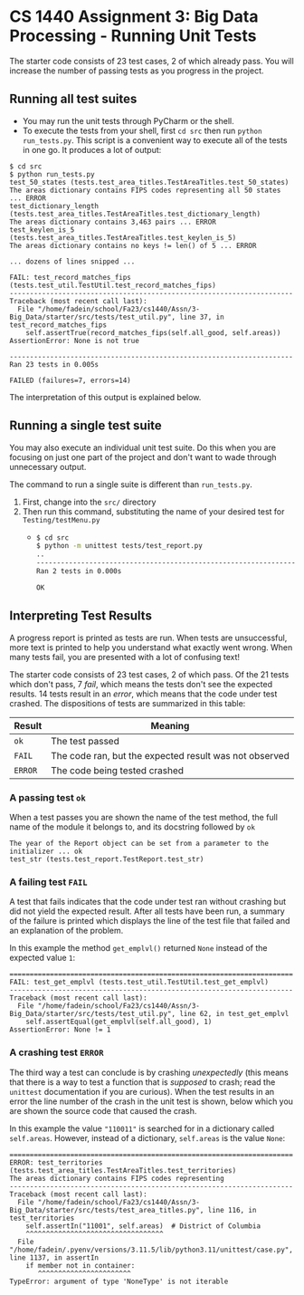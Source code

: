 # CS 1440 Assignment 3: Big Data Processing - Running Unit Tests

The starter code consists of 23 test cases, 2 of which already pass.  You will increase the number of passing tests as you progress in the project.


## Running all test suites

*   You may run the unit tests through PyCharm or the shell.
*   To execute the tests from your shell, first `cd src` then run `python run_tests.py`.  This script is a convenient way to execute all of the tests in one go.  It produces a lot of output:

```
$ cd src
$ python run_tests.py
test_50_states (tests.test_area_titles.TestAreaTitles.test_50_states)
The areas dictionary contains FIPS codes representing all 50 states ... ERROR
test_dictionary_length (tests.test_area_titles.TestAreaTitles.test_dictionary_length)
The areas dictionary contains 3,463 pairs ... ERROR
test_keylen_is_5 (tests.test_area_titles.TestAreaTitles.test_keylen_is_5)
The areas dictionary contains no keys != len() of 5 ... ERROR

... dozens of lines snipped ...

FAIL: test_record_matches_fips (tests.test_util.TestUtil.test_record_matches_fips)
----------------------------------------------------------------------
Traceback (most recent call last):
  File "/home/fadein/school/Fa23/cs1440/Assn/3-Big_Data/starter/src/tests/test_util.py", line 37, in test_record_matches_fips
    self.assertTrue(record_matches_fips(self.all_good, self.areas))
AssertionError: None is not true

----------------------------------------------------------------------
Ran 23 tests in 0.005s

FAILED (failures=7, errors=14)
```

The interpretation of this output is explained below.


## Running a single test suite

You may also execute an individual unit test suite.  Do this when you are focusing on just one part of the project and don't want to wade through unnecessary output.

The command to run a single suite is different than `run_tests.py`.

1.  First, change into the `src/` directory 
2.  Then run this command, substituting the name of your desired test for `Testing/testMenu.py`
    *   ```bash
        $ cd src
        $ python -m unittest tests/test_report.py
        ..
        ----------------------------------------------------------------------
        Ran 2 tests in 0.000s

        OK
        ```


## Interpreting Test Results

A progress report is printed as tests are run.  When tests are unsuccessful, more text is printed to help you understand what exactly went wrong.  When many tests fail, you are presented with a lot of confusing text!

The starter code consists of 23 test cases, 2 of which pass.  Of the 21 tests which don't pass, 7 *fail*, which means the tests don't see the expected results.  14 tests result in an *error*, which means that the code under test crashed.  The dispositions of tests are summarized in this table:

Result | Meaning
-------|--------
`ok`   | The test passed
`FAIL` | The code ran, but the expected result was not observed
`ERROR`| The code being tested crashed


### A passing test `ok`

When a test passes you are shown the name of the test method, the full name of the module it belongs to, and its docstring followed by `ok`

```
The year of the Report object can be set from a parameter to the initializer ... ok
test_str (tests.test_report.TestReport.test_str)
```


### A failing test `FAIL`

A test that fails indicates that the code under test ran without crashing but did not yield the expected result.  After all tests have been run, a summary of the failure is printed which displays the line of the test file that failed and an explanation of the problem.

In this example the method `get_emplvl()` returned `None` instead of the expected value `1`:

```
======================================================================
FAIL: test_get_emplvl (tests.test_util.TestUtil.test_get_emplvl)
----------------------------------------------------------------------
Traceback (most recent call last):
  File "/home/fadein/school/Fa23/cs1440/Assn/3-Big_Data/starter/src/tests/test_util.py", line 62, in test_get_emplvl
    self.assertEqual(get_emplvl(self.all_good), 1)
AssertionError: None != 1
```


### A crashing test `ERROR`

The third way a test can conclude is by crashing *unexpectedly* (this means that there is a way to test a function that is *supposed* to crash; read the `unittest` documentation if you are curious).
When the test results in an error the line number of the crash in the unit test is shown, below which you are shown the source code that caused the crash.

In this example the value `"110011"` is searched for in a dictionary called `self.areas`.  However, instead of a dictionary, `self.areas` is the value `None`:

```
======================================================================
ERROR: test_territories (tests.test_area_titles.TestAreaTitles.test_territories)
The areas dictionary contains FIPS codes representing
----------------------------------------------------------------------
Traceback (most recent call last):
  File "/home/fadein/school/Fa23/cs1440/Assn/3-Big_Data/starter/src/tests/test_area_titles.py", line 116, in test_territories
    self.assertIn("11001", self.areas)  # District of Columbia
    ^^^^^^^^^^^^^^^^^^^^^^^^^^^^^^^^^^
  File "/home/fadein/.pyenv/versions/3.11.5/lib/python3.11/unittest/case.py", line 1137, in assertIn
    if member not in container:
       ^^^^^^^^^^^^^^^^^^^^^^^
TypeError: argument of type 'NoneType' is not iterable
```
